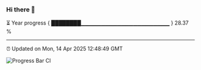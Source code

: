### Hi there 👋

⏳ Year progress { ████████▁▁▁▁▁▁▁▁▁▁▁▁▁▁▁▁▁▁▁▁▁▁ } 28.37 %

---

⏰ Updated on Mon, 14 Apr 2025 12:48:49 GMT

![Progress Bar CI](https://github.com/ZhaoGui/ZhaoGui/workflows/Progress%20Bar%20CI/badge.svg)
